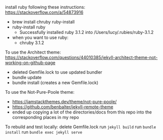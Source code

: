 install ruby following these instructions: https://stackoverflow.com/a/54873916
- brew install chruby ruby-install
- ruby-install ruby
    - Successfully installed ruby 3.1.2 into /Users/lucy/.rubies/ruby-3.1.2
- when you want to use ruby: 
    - chruby 3.1.2

To use the Architect theme:
https://stackoverflow.com/questions/44010385/jekyll-architect-theme-not-working-on-github-page
- deleted Gemfile.lock to use updated bundler
- bundle update
- bundle install (creates a new Gemfile.lock)

To use the Not-Pure-Poole theme:
- https://jamstackthemes.dev/theme/not-pure-poole/
- https://github.com/benbalter/jekyll-remote-theme
- ended up copying a lot of the directories/docs from this repo into the corresponding places in my repo

To rebuild and test locally:
delete Gemfile.lock
run `jekyll build`
run `bundle install`
run `bundle exec jekyll serve`
